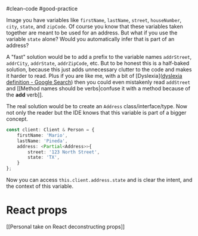 #clean-code  #good-practice 

Image you have variables like `firstName`, `lastName`, `street`, `houseNumber`, `city`, `state`, and `zipCode`. Of course you know that these variables taken together are meant to be used for an address. But what if you use the variable `state` alone? Would you automatically infer that is part of an address? 

A "fast" solution would be to add a prefix to the variable names `addrStreet`, `addrCity`, `addrState`, `addrZipCode`, etc. But to be honest this is a half-baked solution, because this just adds unnecessary clutter to the code and makes it harder to read. Plus if you are like me, with a bit of [Dyslexia]([dyslexia definition - Google Search](https://www.google.com/search?q=dyslexia+definition&oq=dislexia+&gs_lcrp=EgZjaHJvbWUqEAgBEAAYkQIYsQMYgAQYigUyBggAEEUYOTIQCAEQABiRAhixAxiABBiKBTIQCAIQABiRAhixAxiABBiKBTIQCAMQABiRAhixAxiABBiKBTINCAQQABiRAhiABBiKBTIJCAUQABgKGIAEMgkIBhAAGAoYgAQyDAgHEAAYFBiHAhiABDIHCAgQABiABNIBCDQ0ODRqMGo5qAIAsAIB&sourceid=chrome&ie=UTF-8))  then you could even mistakenly read `addStreet` and [[Method names should be verbs|confuse it with a method because of the **add** verb]].


The real solution would be to create an `Address` class/interface/type. Now not only the reader but the IDE knows that this variable is part of a bigger concept. 

```typescript
const client: Client & Person = {
	firstName: 'Mario',
	lastName: 'Pineda',
	address: <Partial<Address>>{
		street: '123 North Street',
		state: 'TX',
	}
};
```

Now you can access `this.client.address.state` and is clear the intent, and the context of this variable.

# React props
[[Personal take on React deconstructing props]]

